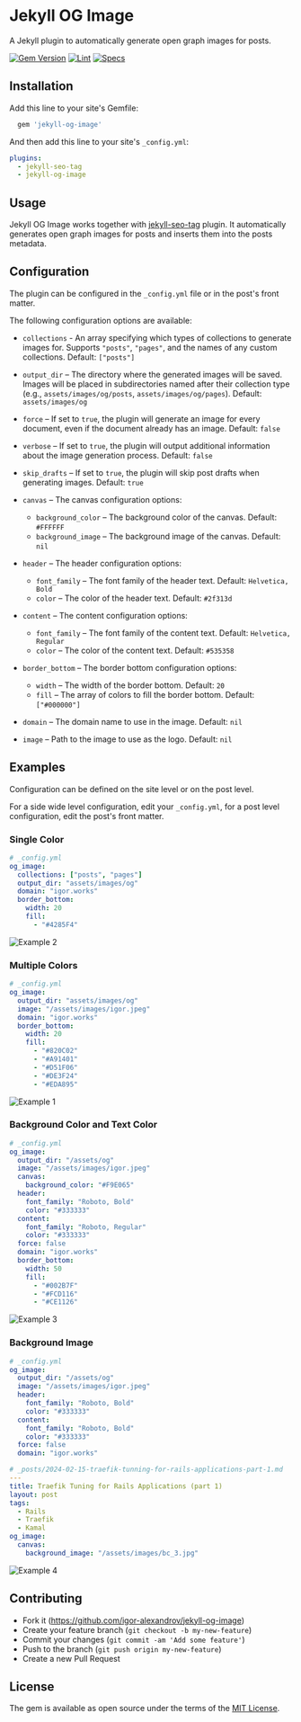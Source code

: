 # Jekyll OG Image

A Jekyll plugin to automatically generate open graph images for posts.

[![Gem Version](https://badge.fury.io/rb/jekyll-og-image.svg)](https://badge.fury.io/rb/jekyll-og-image)
[![Lint](https://github.com/igor-alexandrov/jekyll-og-image/actions/workflows/lint.yml/badge.svg?branch=main)](https://github.com/igor-alexandrov/jekyll-og-image/actions/workflows/lint.yml)
[![Specs](https://github.com/igor-alexandrov/jekyll-og-image/actions/workflows/specs.yml/badge.svg?branch=main)](https://github.com/igor-alexandrov/jekyll-og-image/actions/workflows/specs.yml)

## Installation

Add this line to your site's Gemfile:

```ruby
  gem 'jekyll-og-image'
```

And then add this line to your site's `_config.yml`:

```yaml
plugins:
  - jekyll-seo-tag
  - jekyll-og-image
```

## Usage

Jekyll OG Image works together with [jekyll-seo-tag](https://github.com/jekyll/jekyll-seo-tag) plugin. It automatically generates open graph images for posts and inserts them into the posts metadata.

## Configuration

The plugin can be configured in the `_config.yml` file or in the post's front matter.

The following configuration options are available:

* `collections` - An array specifying which types of collections to generate images for. Supports `"posts"`, `"pages"`, and the names of any custom collections. Default: `["posts"]`

* `output_dir` – The directory where the generated images will be saved. Images will be placed in subdirectories named after their collection type (e.g., `assets/images/og/posts`, `assets/images/og/pages`). Default: `assets/images/og`

* `force` – If set to `true`, the plugin will generate an image for every document, even if the document already has an image. Default: `false`
* `verbose`  – If set to `true`, the plugin will output additional information about the image generation process. Default: `false`

* `skip_drafts` – If set to `true`, the plugin will skip post drafts when generating images. Default: `true`

* `canvas` – The canvas configuration options:
  * `background_color` – The background color of the canvas. Default: `#FFFFFF`
  * `background_image` – The background image of the canvas. Default: `nil`

* `header` – The header configuration options:
  * `font_family` – The font family of the header text. Default: `Helvetica, Bold`
  * `color` – The color of the header text. Default: `#2f313d`

* `content` – The content configuration options:
  * `font_family` – The font family of the content text. Default: `Helvetica, Regular`
  * `color` – The color of the content text. Default: `#535358`

* `border_bottom` – The border bottom configuration options:
  * `width` – The width of the border bottom. Default: `20`
  * `fill` – The array of colors to fill the border bottom. Default: `["#000000"]`

* `domain` – The domain name to use in the image. Default: `nil`

* `image` – Path to the image to use as the logo. Default: `nil`

## Examples

Configuration can be defined on the site level or on the post level.

For a side wide level configuration, edit your `_config.yml`, for a post level configuration, edit the post's front matter.

### Single Color

```yaml
# _config.yml
og_image:
  collections: ["posts", "pages"]
  output_dir: "assets/images/og"
  domain: "igor.works"
  border_bottom:
    width: 20
    fill:
      - "#4285F4"
```

![Example 2](examples/2.png)

### Multiple Colors

```yaml
# _config.yml
og_image:
  output_dir: "assets/images/og"
  image: "/assets/images/igor.jpeg"
  domain: "igor.works"
  border_bottom:
    width: 20
    fill:
      - "#820C02"
      - "#A91401"
      - "#D51F06"
      - "#DE3F24"
      - "#EDA895"
```

![Example 1](examples/1.png)

### Background Color and Text Color

```yaml
# _config.yml
og_image:
  output_dir: "/assets/og"
  image: "/assets/images/igor.jpeg"
  canvas:
    background_color: "#F9E065"
  header:
    font_family: "Roboto, Bold"
    color: "#333333"
  content:
    font_family: "Roboto, Regular"
    color: "#333333"
  force: false
  domain: "igor.works"
  border_bottom:
    width: 50
    fill:
      - "#002B7F"
      - "#FCD116"
      - "#CE1126"
```

![Example 3](examples/3.png)

### Background Image

```yaml
# _config.yml
og_image:
  output_dir: "/assets/og"
  image: "/assets/images/igor.jpeg"
  header:
    font_family: "Roboto, Bold"
    color: "#333333"
  content:
    font_family: "Roboto, Bold"
    color: "#333333"
  force: false
  domain: "igor.works"

# _posts/2024-02-15-traefik-tunning-for-rails-applications-part-1.md
---
title: Traefik Tuning for Rails Applications (part 1)
layout: post
tags:
  - Rails
  - Traefik
  - Kamal
og_image:
  canvas:
    background_image: "/assets/images/bc_3.jpg"
```

![Example 4](examples/4.png)


## Contributing

* Fork it (https://github.com/igor-alexandrov/jekyll-og-image)
* Create your feature branch (`git checkout -b my-new-feature`)
* Commit your changes (`git commit -am 'Add some feature'`)
* Push to the branch (`git push origin my-new-feature`)
* Create a new Pull Request

## License

The gem is available as open source under the terms of the [MIT License](https://opensource.org/licenses/MIT).
